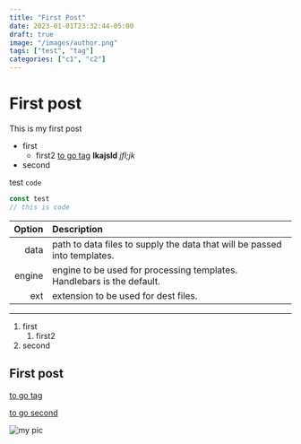 ```yaml
---
title: "First Post"
date: 2023-01-01T23:32:44-05:00
draft: true
image: "/images/author.png"
tags: ["test", "tag"]
categories: ["c1", "c2"]
---
```


# First post

This is my first post

- first
  - first2 [to go tag](/tags/) **lkajsld** _jfl;jk_
- second

test `code`

```javascript
const test
// this is code
```

| Option | Description                                                               |
| -----: | :------------------------------------------------------------------------ |
|   data | path to data files to supply the data that will be passed into templates. |
| engine | engine to be used for processing templates. Handlebars is the default.    |
|    ext | extension to be used for dest files.                                      |

---

1. first
   1. first2
1. second

## First post

[to go tag](/tags/)

[to go second](/posts/second-post/)

![my pic](/images/author.png)
